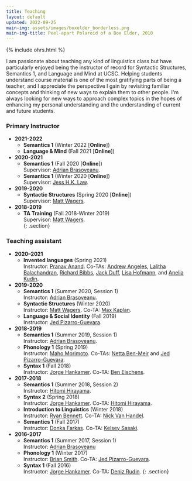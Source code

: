 ```yaml
---
title: Teaching
layout: default
updated: 2022-09-25
main-img: assets/images/boxelder_borderless.png
main-img-title: Peel-apart Polaroid of a Box Elder, 2010
---
```


{% include ohrs.html %}

I am passionate about teaching any kind of linguistics class but have particularly enjoyed being the instructor of record for Syntactic Structures, Semantics 1, and Language and Mind at UCSC. Helping students understand course material is one of the most gratifying parts of being a teacher, and I appreciate the perspective I gain by revisiting familiar concepts and thinking of new ways to explain them to other people. I'm always looking for new ways to approach complex topics in the hopes of enhancing my personal understanding and the understanding of current and future students.

### Primary Instructor
- **2021-2022**
    - **Semantics 1** (Winter 2022 [**Online**])
    - **Language & Mind** (Fall 2021 [**Online**])
- **2020-2021**
	- **Semantics 1** (Fall 2020 [**Online**])  
    Supervisor: [Adrian Brasoveanu](https://people.ucsc.edu/~abrsvn).  
	- **Semantics 1** (Winter 2020 [**Online**])  
    Supervisor: [Jess H.K. Law](https://people.ucsc.edu/~jlaw5/).  
- **2019-2020**
    - **Syntactic Structures** (Spring 2020 [**Online**])  
    Supervisor: [Matt Wagers](https://people.ucsc.edu/~mwagers).  
- **2018-2019**
    - **TA Training** (Fall 2018-Winter 2019)  
    Supervisor: [Matt Wagers](https://people.ucsc.edu/~mwagers).  
{: .section}

### Teaching assistant
- **2020–2021**
	- **Invented languages** (Spring 2021)  
	Instructor: [Pranav Anand](https://people.ucsc.edu/~panand). Co-TAs: [Andrew Angeles](https://people.ucsc.edu/~aeangele), [Lalitha Balachandran](https://people.ucsc.edu/~lbalacha), [Richard Bibbs](https://people.ucsc.edu/~rbibbs), [Jack Duff](https://people.ucsc.edu/~jduff), [Lisa Hofmann](https://people.ucsc.edu/~lihofman), and [Anelia Kudin](https://people.ucsc.edu/~akudin).
- **2019-2020**
	- **Semantics 1** (Summer 2020, Session 1)  
    Instructor: [Adrian Brasoveanu](https://people.ucsc.edu/~abrsvn).
    - **Syntactic Structures** (Winter 2020)  
    Instructor: [Matt Wagers](https://people.ucsc.edu/~mwagers). Co-TA: [Max Kaplan](https://people.ucsc.edu/~mkaplan2).
    - **Language & Social Identity** (Fall 2019)  
    Instructor: [Jed Pizarro-Guevara](https://people.ucsc.edu/~jpguevar).
- **2018-2019**
    - **Semantics 1** (Summer 2019, Session 1)  
    Instructor: [Adrian Brasoveanu](https://people.ucsc.edu/~abrsvn).
    - **Phonology 1** (Spring 2019)  
    Instructor: [Maho Morimoto](https://people.ucsc.edu/~mamorimo). Co-TAs: [Netta Ben-Meir](https://people.ucsc.edu/~nbenmeir) and [Jed Pizarro-Guevara](https://people.ucsc.edu/~jpguevar).
    - **Syntax 1** (Fall 2018)  
    Instructor: [Jorge Hankamer](http://babel.ucsc.edu/~hank). Co-TA: [Ben Eischens](https://people.ucsc.edu/~beischen).
- **2017-2018**
    - **Semantics 1** (Summer 2018, Session 2)  
    Instructor: [Hitomi Hirayama](https://hhirayam.wordpress.com).
    - **Syntax 2** (Spring 2018)  
    Instructor: [Jorge Hankamer](http://babel.ucsc.edu/~hank). Co-TA: [Hitomi Hirayama](https://hhirayam.wordpress.com).
    - **Introduction to Linguistics** (Winter 2018)  
    Instructor: [Ryan Bennett](https://people.ucsc.edu/~rbennett). Co-TA: [Nick Van Handel](https://people.ucsc.edu/~nvanhand).
    - **Semantics 1** (Fall 2017)  
    Instructor: [Donka Farkas](https://people.ucsc.edu/~farkas). Co-TA: [Kelsey Sasaki](https://people.ucsc.edu/~kmsasaki).
- **2016-2017**
    - **Semantics 1** (Summer 2017, Session 1)  
    Instructor: [Adrian Brasoveanu](https://people.ucsc.edu/~absrvn)
    - **Phonology 1** (Winter 2017)  
    Instructor: [Brian Smith](https://brianwilliamsmith.github.io). Co-TA: [Jed Pizarro-Guevara](https://people.ucsc.edu/~jpguevar/).
    - **Syntax 1** (Fall 2016)  
    Instructor: [Jorge Hankamer](http://babel.ucsc.edu/~hank). Co-TA: [Deniz Rudin](https://denizrudin.github.io).
{: .section}
